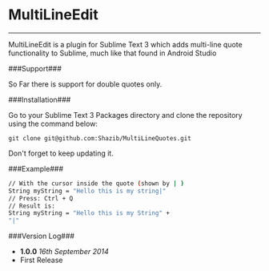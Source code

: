 MultiLineEdit
============
-----------

MultiLineEdit is a plugin for Sublime Text 3 which adds multi-line quote functionality to Sublime, much like that found in Android Studio


###Support###

So Far there is support for double quotes only.

###Installation###


Go to your Sublime Text 3 Packages directory and clone the repository using the command below:

```
git clone git@github.com:Shazib/MultiLineQuotes.git
```

Don't forget to keep updating it.
 

###Example###

```sh
// With the cursor inside the quote (shown by | )
String myString = "Hello this is my string|"
// Press: Ctrl + Q
// Result is:
String myString = "Hello this is my String" +
"|"

```

###Version Log###

- **1.0.0**  _16th September 2014_
 - First Release
